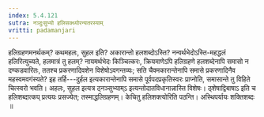 ```yaml
---
index: 5.4.121
sutra: नञ्दुःसुभ्यो हलिसक्थ्योरन्यतरस्याम्
vritti: padamanjari
---
```


 हलिग्रहणमनर्थकम्? कथमहलः, सुहल इति? अकारान्तो हलशब्दोऽस्ति? नन्वर्थभेदोऽस्ति-महद्धलं हलिरित्युच्यते, हलमात्रं तु हलम्? नायमर्थभेदः किञ्चित्करः, क्रियमाणेऽपि हलिग्रहणे हलशब्देनापि समासो न दण्कडवारितः, ततश्च प्रकरणादिवशेन विशेषोऽवगन्तव्यः; सति चैवमकारान्तेनापि समासे प्रकरणादिनैव महस्वमवगंस्यते? इह तर्हि---दुर्हल इत्यकारान्तेनापि समासे पूर्वपदप्रकृतिस्वरः प्राप्नोति, समासान्ते तु विहिते चित्स्वरो भवति। अहलः, सुहल इत्यत्र ठ्नञ्सुभ्याम्ऽ इत्यन्तोदातविधानान्नास्ति विशेषः। ठ्शेषाद्विबाषाऽ इति च हलिशब्दात्कप् प्रत्ययः प्रसज्येत; तस्माद्धलिग्रहणम्। केचितु हलिशक्त्योरिति पठन्ति। अस्थिपर्यायः शक्तिशब्दः ॥